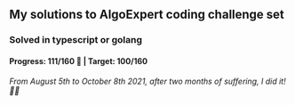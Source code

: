 ## My solutions to AlgoExpert coding challenge set

### Solved in typescript or golang

#### Progress: 111/160 🙌 | Target: 100/160

_From August 5th to October 8th 2021, after two months of suffering, I did it! 🎉🎉_
